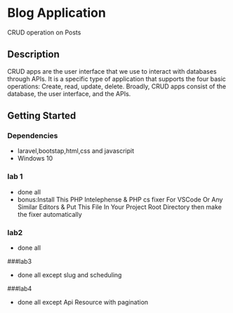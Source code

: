# Blog Application

 CRUD operation on Posts

## Description

CRUD apps are the user interface that we use to interact with databases through APIs. It is a specific type of application that supports the four basic operations: Create, read, update, delete. Broadly, CRUD apps consist of the database, the user interface, and the APIs.

## Getting Started

### Dependencies

* laravel,bootstap,html,css and javascripit
*  Windows 10

### lab 1

* done all
* bonus:Install This PHP Intelephense & PHP cs fixer For VSCode Or Any Similar Editors & 
  Put This File In Your Project Root Directory then make the fixer automatically 



### lab2

* done all




###lab3

* done all except slug and scheduling


###lab4

* done all except Api Resource with pagination

